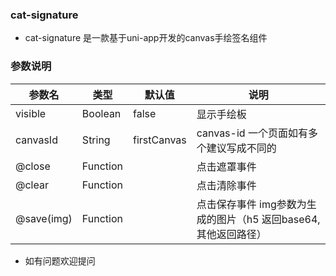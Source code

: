 ### cat-signature

+ cat-signature 是一款基于uni-app开发的canvas手绘签名组件

### 参数说明
| 参数名 | 类型 | 默认值| 说明 |
| ---- | ---- |---- |---|
| visible | Boolean | false |显示手绘板 |
| canvasId | String | firstCanvas | canvas-id 一个页面如有多个建议写成不同的 |
| @close | Function |  | 点击遮罩事件 |
| @clear | Function |  | 点击清除事件 |
| @save(img) | Function |  | 点击保存事件 img参数为生成的图片（h5 返回base64,其他返回路径） |

+ 如有问题欢迎提问